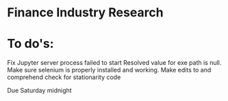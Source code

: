 # Finance Industry Research
# To do's: 
Fix Jupyter server process failed to start Resolved value for exe path is null.
Make sure selenium is properly installed and working.
Make edits to and comprehend check for stationarity code

Due Saturday midnight